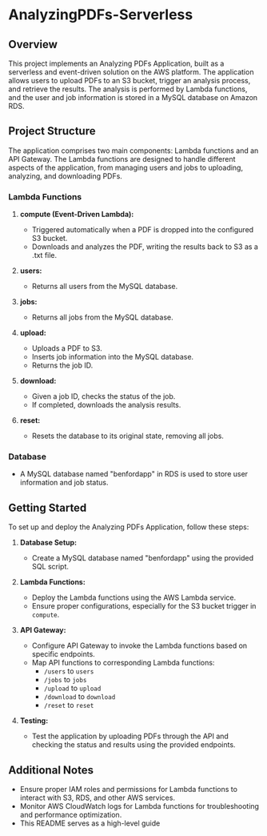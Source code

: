 # AnalyzingPDFs-Serverless

## Overview

This project implements an Analyzing PDFs Application, built as a serverless and event-driven solution on the AWS platform. The application allows users to upload PDFs to an S3 bucket, trigger an analysis process, and retrieve the results. The analysis is performed by Lambda functions, and the user and job information is stored in a MySQL database on Amazon RDS.

## Project Structure

The application comprises two main components: Lambda functions and an API Gateway. The Lambda functions are designed to handle different aspects of the application, from managing users and jobs to uploading, analyzing, and downloading PDFs.

### Lambda Functions

1. **compute (Event-Driven Lambda):**
   - Triggered automatically when a PDF is dropped into the configured S3 bucket.
   - Downloads and analyzes the PDF, writing the results back to S3 as a .txt file.

2. **users:**
   - Returns all users from the MySQL database.

3. **jobs:**
   - Returns all jobs from the MySQL database.

4. **upload:**
   - Uploads a PDF to S3.
   - Inserts job information into the MySQL database.
   - Returns the job ID.

5. **download:**
   - Given a job ID, checks the status of the job.
   - If completed, downloads the analysis results.

6. **reset:**
   - Resets the database to its original state, removing all jobs.

### Database

- A MySQL database named "benfordapp" in RDS is used to store user information and job status.

## Getting Started

To set up and deploy the Analyzing PDFs Application, follow these steps:

1. **Database Setup:**
   - Create a MySQL database named "benfordapp" using the provided SQL script.

2. **Lambda Functions:**
   - Deploy the Lambda functions using the AWS Lambda service.
   - Ensure proper configurations, especially for the S3 bucket trigger in `compute`.

3. **API Gateway:**
   - Configure API Gateway to invoke the Lambda functions based on specific endpoints.
   - Map API functions to corresponding Lambda functions:
     - `/users` to `users`
     - `/jobs` to `jobs`
     - `/upload` to `upload`
     - `/download` to `download`
     - `/reset` to `reset`

4. **Testing:**
   - Test the application by uploading PDFs through the API and checking the status and results using the provided endpoints.

## Additional Notes

- Ensure proper IAM roles and permissions for Lambda functions to interact with S3, RDS, and other AWS services.
- Monitor AWS CloudWatch logs for Lambda functions for troubleshooting and performance optimization.
- This README serves as a high-level guide
